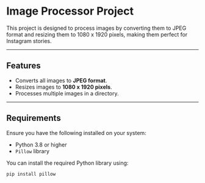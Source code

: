 # Image Processor Project

This project is designed to process images by converting them to JPEG format and resizing them to 1080 x 1920 pixels, making them perfect for Instagram stories.

---

## Features
- Converts all images to **JPEG format**.
- Resizes images to **1080 x 1920 pixels**.
- Processes multiple images in a directory.

---

## Requirements

Ensure you have the following installed on your system:

- Python 3.8 or higher
- `Pillow` library

You can install the required Python library using:
```bash
pip install pillow

